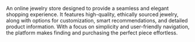 An online jewelry store designed to provide a seamless and elegant shopping experience. It features high-quality, ethically sourced jewelry, along with options for customization, smart recommendations, and detailed product information. With a focus on simplicity and user-friendly navigation, the platform makes finding and purchasing the perfect piece effortless.
